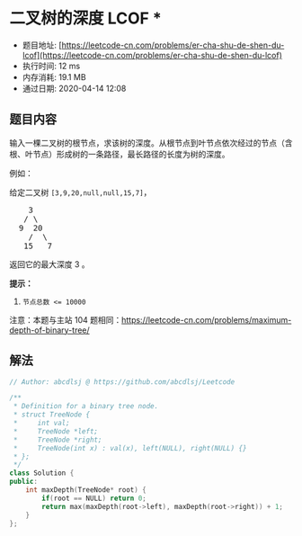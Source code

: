 # 二叉树的深度 LCOF *
- 题目地址: [https://leetcode-cn.com/problems/er-cha-shu-de-shen-du-lcof](https://leetcode-cn.com/problems/er-cha-shu-de-shen-du-lcof)
- 执行时间: 12 ms
- 内存消耗: 19.1 MB
- 通过日期: 2020-04-14 12:08

## 题目内容
<p>输入一棵二叉树的根节点，求该树的深度。从根节点到叶节点依次经过的节点（含根、叶节点）形成树的一条路径，最长路径的长度为树的深度。</p>

<p>例如：</p>

<p>给定二叉树 <code>[3,9,20,null,null,15,7]</code>，</p>

<pre>    3
   / \
  9  20
    /  \
   15   7</pre>

<p>返回它的最大深度 3 。</p>



<p><strong>提示：</strong></p>

<ol>
	<li><code>节点总数 <= 10000</code></li>
</ol>

<p>注意：本题与主站 104 题相同：<a href="https://leetcode-cn.com/problems/maximum-depth-of-binary-tree/">https://leetcode-cn.com/problems/maximum-depth-of-binary-tree/</a></p>


## 解法
```cpp
// Author: abcdlsj @ https://github.com/abcdlsj/Leetcode

/**
 * Definition for a binary tree node.
 * struct TreeNode {
 *     int val;
 *     TreeNode *left;
 *     TreeNode *right;
 *     TreeNode(int x) : val(x), left(NULL), right(NULL) {}
 * };
 */
class Solution {
public:
    int maxDepth(TreeNode* root) {
        if(root == NULL) return 0;
        return max(maxDepth(root->left), maxDepth(root->right)) + 1;
    }
};

```